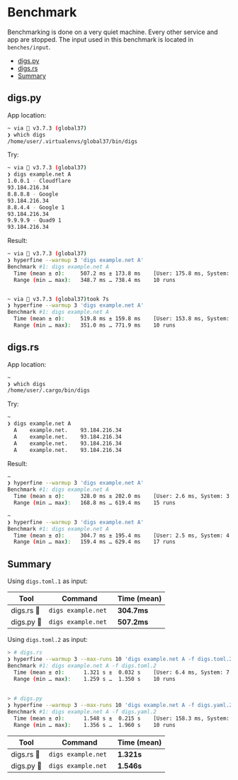 # Benchmark

Benchmarking is done on a very quiet machine. Every other service and app are
stopped.
The input used in this benchmark is located in `benches/input`.

- [digs.py](#digspy)
- [digs.rs](#digsrs)
- [Summary](#summary)

## digs.py

App location:

``` bash
~ via 🐍 v3.7.3 (global37)
❯ which digs
/home/user/.virtualenvs/global37/bin/digs
```

Try:

``` bash
~ via 🐍 v3.7.3 (global37)
❯ digs example.net A
1.0.0.1 - Cloudflare
93.184.216.34
8.8.8.8 - Google
93.184.216.34
8.8.4.4 - Google 1
93.184.216.34
9.9.9.9 - Quad9 1
93.184.216.34
```

Result:

``` bash
~ via 🐍 v3.7.3 (global37)
❯ hyperfine --warmup 3 'digs example.net A'
Benchmark #1: digs example.net A
  Time (mean ± σ):     507.2 ms ± 173.8 ms    [User: 175.8 ms, System: 17.1 ms]
  Range (min … max):   348.7 ms … 738.4 ms    10 runs


~ via 🐍 v3.7.3 (global37)took 7s
❯ hyperfine --warmup 3 'digs example.net A'
Benchmark #1: digs example.net A
  Time (mean ± σ):     519.8 ms ± 159.8 ms    [User: 153.8 ms, System: 16.7 ms]
  Range (min … max):   351.0 ms … 771.9 ms    10 runs


```

## digs.rs

App location:

``` bash
~
❯ which digs
/home/user/.cargo/bin/digs
```

Try:

``` bash
~
❯ digs example.net A
  A    example.net.    93.184.216.34
  A    example.net.    93.184.216.34
  A    example.net.    93.184.216.34
  A    example.net.    93.184.216.34
```

Result:
``` bash
~
❯ hyperfine --warmup 3 'digs example.net A'
Benchmark #1: digs example.net A
  Time (mean ± σ):     328.0 ms ± 202.0 ms    [User: 2.6 ms, System: 3.8 ms]
  Range (min … max):   168.8 ms … 619.4 ms    15 runs

~ 
❯ hyperfine --warmup 3 'digs example.net A'
Benchmark #1: digs example.net A
  Time (mean ± σ):     304.7 ms ± 195.4 ms    [User: 2.5 ms, System: 4.1 ms]
  Range (min … max):   159.4 ms … 629.4 ms    17 runs


```

## Summary

Using `digs.toml.1` as input:

| Tool        | Command             | Time (mean) |
| ----        | -------             | ----------- |
| digs.rs  🦀 | `digs example.net ` | **304.7ms** |
| digs.py 🐍  | `digs example.net ` | **507.2ms** |


Using `digs.toml.2` as input:

``` bash
> # digs.rs
❯ hyperfine --warmup 3 --max-runs 10 'digs example.net A -f digs.toml.2'
Benchmark #1: digs example.net A -f digs.toml.2
  Time (mean ± σ):      1.321 s ±  0.032 s    [User: 6.4 ms, System: 7.7 ms]
  Range (min … max):    1.259 s …  1.350 s    10 runs
  
  
> # digs.py
❯ hyperfine --warmup 3 --max-runs 10 'digs example.net A -f digs.yaml.2'
Benchmark #1: digs example.net A -f digs.yaml.2
  Time (mean ± σ):      1.548 s ±  0.215 s    [User: 158.3 ms, System: 19.6 ms]
  Range (min … max):    1.356 s …  1.960 s    10 runs
```

| Tool        | Command             | Time (mean) |
| ----        | -------             | ----------- |
| digs.rs  🦀 | `digs example.net ` | **1.321s** |
| digs.py 🐍  | `digs example.net ` | **1.546s** |


